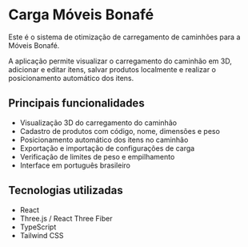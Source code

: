 # Carga Móveis Bonafé

Este é o sistema de otimização de carregamento de caminhões para a Móveis Bonafé.

A aplicação permite visualizar o carregamento do caminhão em 3D, adicionar e editar itens, 
salvar produtos localmente e realizar o posicionamento automático dos itens.

## Principais funcionalidades

- Visualização 3D do carregamento do caminhão
- Cadastro de produtos com código, nome, dimensões e peso
- Posicionamento automático dos itens no caminhão
- Exportação e importação de configurações de carga
- Verificação de limites de peso e empilhamento
- Interface em português brasileiro

## Tecnologias utilizadas

- React
- Three.js / React Three Fiber
- TypeScript
- Tailwind CSS